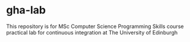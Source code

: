 # gha-lab
This repository is for MSc Computer Science Programming Skills course practical lab for continuous integration at The University of Edinburgh
